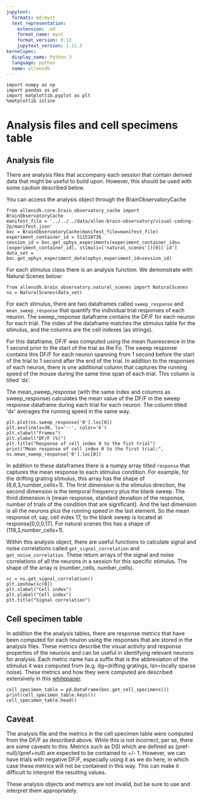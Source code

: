 ```yaml
---
jupytext:
  formats: md:myst
  text_representation:
    extension: .md
    format_name: myst
    format_version: 0.13
    jupytext_version: 1.11.5
kernelspec:
  display_name: Python 3
  language: python
  name: allensdk
---
```

```{code-cell} ipython3
import numpy as np
import pandas as pd
import matplotlib.pyplot as plt
%matplotlib inline
```
# Analysis files and cell specimens table

## Analysis file
There are analysis files that accompany each session that contain derived data that might be useful to build upon. However, this should be used with some caution described below. 

You can access the analysis object through the BrainObservatoryCache

```{code-cell} ipython3
from allensdk.core.brain_observatory_cache import BrainObservatoryCache
manifest_file = '../../../data/allen-brain-observatory/visual-coding-2p/manifest.json'
boc = BrainObservatoryCache(manifest_file=manifest_file)
experiment_container_id = 511510736
session_id = boc.get_ophys_experiments(experiment_container_ids=[experiment_container_id], stimuli=['natural_scenes'])[0]['id']
data_set = boc.get_ophys_experiment_data(ophys_experiment_id=session_id)
```

For each stimulus class there is an analysis function. We demonstrate with Natural Scenes below:

```{code-cell} ipython3
from allensdk.brain_observatory.natural_scenes import NaturalScenes
ns = NaturalScenes(data_set)
```

For each stimulus, there are two dataframes called `sweep_response` and `mean_sweep_response` that quantify the individual trial responses of each neuron. The sweep_response dataframe contains the DF/F for each neuron for each trial. The index of the dataframe matches the stimulus table for the stimulus, and the columns are the cell indexes (as strings).

For this dataframe, DF/F was computed using the mean fluorescence in the 1 second prior to the start of the trial as the Fo. The sweep response contains this DF/F for each neuron spanning from 1 second before the start of the trial to 1 second after the end of the trial. In addition to the responses of each neuron, there is one additional column that captures the running speed of the mouse during the same time span of each trial. This column is titled 'dx'.

The mean_sweep_response (with the same index and columns as sweep_response) calculates the mean value of the DF/F in the sweep response dataframe during each trial for each neuron. The column titled 'dx' averages the running speed in the same way.

```{code-cell} ipython3
plt.plot(ns.sweep_response['0'].loc[0])
plt.axvline(x=30, ls='--', color='k')
plt.xlabel("Frames")
plt.ylabel("DF/F (%)")
plt.title("Response of cell index 0 to the fist trial")
print("Mean response of cell index 0 to the first trial:", ns.mean_sweep_response['0'].loc[0])
```

In addition to these dataframes there is a numpy array titled `response` that captures the mean response to each stimulus condition. For example, for the drifting grating stimulus, this array has the shape of (8,6,3,number_cells+1). The first dimension is the stimulus direction, the second dimension is the temporal frequency plus the blank sweep. The third dimension is [mean response, standard deviation of the response, number of trials of the condition that are significant]. And the last dimension is all the neurons plus the running speed in the last element. So the mean response of, say, cell index 17, to the blank sweep is located at response[0,0,0,17]. For natural scenes this has a shape of (119,3,number_cells+1).

Within this analysis object, there are useful functions to calculate signal and noise correlations called `get_signal_correlation` and `get_noise_correlation`. These return arrays of the signal and noise correlations of all the neurons in a session for this specific stimulus. The shape of the array is (number_cells, number_cells).

```{code-cell} ipython3
sc = ns.get_signal_correlation()
plt.imshow(sc[0])
plt.xlabel("Cell index")
plt.ylabel("Cell index")
plt.title("Signal correlation")
```

## Cell specimen table
In addition the the analysis tables, there are response metrics that have been computed for each neuron using the responses that are stored in the analysis files. These metrics describe the visual activity and response properties of the neurons and can be useful in identifying relevant neurons for analysis. Each metric name has a suffix that is the abbreviation of the stimulus it was computed from (e.g. dg=drifting gratings, lsn=locally sparse noise). These metrics and how they were computed are described extensively in this [whitepaper](https://community.brain-map.org/uploads/short-url/uOe7nlLdLLIIivh5PeL8a0g7gV7.pdf).

```{code-cell} ipython3
cell_specimen_table = pd.DataFrame(boc.get_cell_specimens())
print(cell_specimen_table.keys())
cell_specimen_table.head()
```

## Caveat
The analysis file and the metrics in the cell specimen table were computed from the DF/F as described above. While this is not incorrect, per se, there are some caveats to this. Metrics such as DSI which are defined as (pref-null)/(pref+null) are expected to be contained to +/- 1. However, we can have trials with negative DF/F, especially using it as we do here, in which case these metrics will not be contained in this way. This can make it difficult to interpret the resulting values. 

These analysis objects and metrics are not invalid, but be sure to use and interpret them appropriately.

